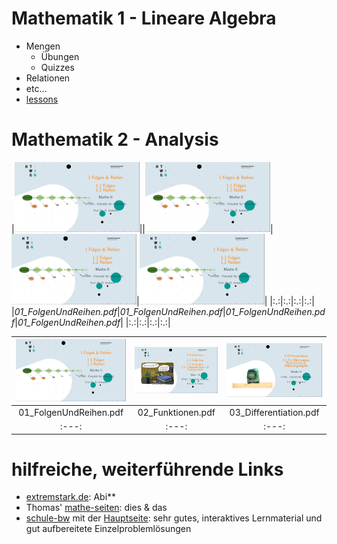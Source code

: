 # Mathematik 1 - Lineare Algebra

* Mengen
  * Übungen
  * Quizzes
* Relationen
* etc... 
* [lessons](https://video.htwg-konstanz.de/Panopto/Pages/Viewer.aspx?id=0dbd7714-35ce-4c28-9c86-ac0d0154a590)

# Mathematik 2 - Analysis

|<a href="./AnalysisSlides/01_FolgenUndReihen.pdf" target="top"><img width="200" src="./AnalysisSlides/TitlePics/01_FolgenReihen.png" alt></a>||<a href="./AnalysisSlides/01_FolgenUndReihen.pdf" target="top"><img width="200" src="./AnalysisSlides/TitlePics/01_FolgenReihen.png" alt></a>|<a href="./AnalysisSlides/01_FolgenUndReihen.pdf" target="top"><img width="200" src="./AnalysisSlides/TitlePics/01_FolgenReihen.png" alt></a>|<a href="./AnalysisSlides/01_FolgenUndReihen.pdf" target="top"><img width="200" src="./AnalysisSlides/TitlePics/01_FolgenReihen.png" alt></a>|
|:.:|:.:|:.:|:.:|
|<em>01_FolgenUndReihen.pdf</em>|<em>01_FolgenUndReihen.pdf</em>|<em>01_FolgenUndReihen.pdf</em>|<em>01_FolgenUndReihen.pdf</em>|
|:.:|:.:|:.:|:.:|


| ![](./AnalysisSlides/TitlePics/01_FolgenReihen.png?cropResize=30,10) | ![](./AnalysisSlides/TitlePics/02_Funktionen.png?cropResize=30,10) |  ![](./AnalysisSlides/TitlePics/03_Differentiation.png?cropResize=30,10) |
|:---:|:---:|:---:|
|      01_FolgenUndReihen.pdf    |  02_Funktionen.pdf   |  03_Differentiation.pdf |
|:---:|:---:|:---:|


# hilfreiche, weiterführende Links

* [extremstark.de](http://www.extremstark.de/): Abi**
* Thomas' [mathe-seiten](http://www.mathe-seiten.de/): dies & das
* [schule-bw](https://www.schule-bw.de/faecher-und-schularten/mathematisch-naturwissenschaftliche-faecher/mathematik/interaktiv_digital/lernvideos/uebergang-schule-hochschule) mit der [Hauptseite](https://www.schule-bw.de/): sehr gutes,  interaktives Lernmaterial und gut aufbereitete Einzelproblemlösungen

